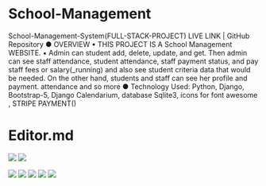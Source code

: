 # School-Management



School-Management-System(FULL-STACK-PROJECT) LIVE LINK | GitHub Repository
●	OVERVIEW
▪ THIS PROJECT IS A School Management WEBSITE.
▪ Admin can student add, delete, update, and get. Then admin can see staff attendance, student attendance, staff payment status, and pay staff fees or salary(_running) and also see student criteria data that would be needed. On the other hand, students and staff can see her profile and payment. attendance and so more
   ●  Technology Used: Python, Django, Bootstrap-5, Django Calendarium, database Sqlite3, icons for font awesome
        , STRIPE PAYMENT()    
        
        
        
        
 # Editor.md

![](https://i.ibb.co/6whvS9b/https-pacific-reef-46961-herokuapp-com-class-manager.png)
![](https://i.ibb.co/jyxdR2N/https-pacific-reef-46961-herokuapp-com-dashboard-1.png)

![](https://i.ibb.co/NCcMhyj/https-pacific-reef-46961-herokuapp-com-profile.png)
![](https://i.ibb.co/qRM2T9r/https-pacific-reef-46961-herokuapp-com-staff-login.png)
![](https://i.ibb.co/f2vmCW6/https-pacific-reef-46961-herokuapp-com-student-manager.png)
![](https://i.ibb.co/X7dPBt9/https-pacific-reef-46961-herokuapp-com-subject-manager.png)
![](https://i.ibb.co/0MRQ6Bq/Student-Form.png)


        
        

